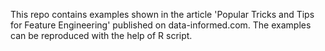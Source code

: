 This repo contains examples shown in the article 'Popular Tricks and Tips for Feature Engineering' published on data-informed.com. The examples can be reproduced with the help of R script.
